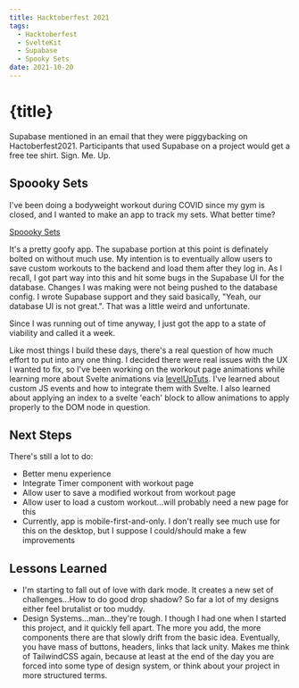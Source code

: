 ```yaml
---
title: Hacktoberfest 2021
tags:
  - Hacktoberfest
  - SvelteKit
  - Supabase
  - Spooky Sets
date: 2021-10-20
---
```


# {title}

Supabase mentioned in an email that they were piggybacking on Hactoberfest2021. Participants that used Supabase on a project would get a free tee shirt. Sign. Me. Up.

## Spoooky Sets

I've been doing a bodyweight workout during COVID since my gym is closed, and I wanted to make an app to track my sets. What better time?

[Spoooky Sets](https://spoooky-sets.netlify.app)

It's a pretty goofy app. The supabase portion at this point is definately bolted on without much use. My intention is to eventually allow users to save custom workouts to the backend and load them after they log in. As I recall, I got part way into this and hit some bugs in the Supabase UI for the database. Changes I was making were not being pushed to the database config. I wrote Supabase support and they said basically, "Yeah, our database UI is not great.". That was a little weird and unfortunate.

Since I was running out of time anyway, I just got the app to a state of viability and called it a week.

Like most things I build these days, there's a real question of how much effort to put into any one thing. I decided there were real issues with the UX I wanted to fix, so I've been working on the workout page animations while learning more about Svelte animations via [levelUpTuts](https://leveluptutorials.com/tutorials/animating-svelte/getting-started). I've learned about custom JS events and how to integrate them with Svelte. I also learned about applying an index to a svelte 'each' block to allow animations to apply properly to the DOM node in question.

## Next Steps

There's still a lot to do:

- Better menu experience
- Integrate Timer component with workout page
- Allow user to save a modified workout from workout page
- Allow user to load a custom workout...will probably need a new page for this
- Currently, app is mobile-first-and-only. I don't really see much use for this on the desktop, but I suppose I could/should make a few improvements

## Lessons Learned

- I'm starting to fall out of love with dark mode. It creates a new set of challenges...How to do good drop shadow? So far a lot of my designs either feel brutalist or too muddy.
- Design Systems...man...they're tough. I though I had one when I started this project, and it quickly fell apart. The more you add, the more components there are that slowly drift from the basic idea. Eventually, you have mass of buttons, headers, links that lack unity. Makes me think of TailwindCSS again, because at least at the end of the day you are forced into some type of design system, or think about your project in more structured terms.
